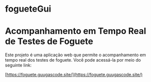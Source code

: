 # fogueteGui
# Acompanhamento em Tempo Real de Testes de Foguete

Este projeto é uma aplicação web que permite o acompanhamento em tempo real dos testes de foguete. Você pode acessá-la por meio do seguinte link:

[https://foguete.guugascode.site/](https://foguete.guugascode.site/)
